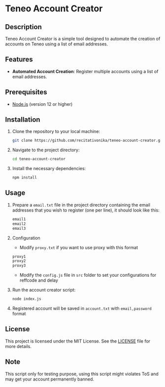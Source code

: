 # Teneo Account Creator

## Description
Teneo Account Creator is a simple tool designed to automate the creation of accounts on Teneo using a list of email addresses.

## Features
- **Automated Account Creation**: Register multiple accounts using a list of email addresses.

## Prerequisites
- [Node.js](https://nodejs.org/) (version 12 or higher)

## Installation

1. Clone the repository to your local machine:
   ```bash
   git clone https://github.com/recitativonika/teneo-account-creator.git
   ```
2. Navigate to the project directory:
   ```bash
   cd teneo-account-creator
   ```
4. Install the necessary dependencies:
   ```bash
   npm install
   ```

## Usage

1. Prepare a `email.txt` file in the project directory containing the email addresses that you wish to register (one per line), it should look like this:
	```bash
 	email1
 	email2
 	email3
 	```
2. Configuration
 	- Modify `proxy.txt` if you want to use proxy with this format
	```bash
   	proxy1
   	proxy2
   	proxy3
	```
	- Modify the `config.js` file in `src` folder to set your configurations for reffcode and delay
	
4. Run the account creator script:
	```bash
	node index.js
	```
5. Registered account will be saved in `account.txt` with `email,password` format
 
## License
This project is licensed under the MIT License. See the [LICENSE](LICENSE) file for more details.

## Note
This script only for testing purpose, using this script might violates ToS and may get your account permanently banned.

